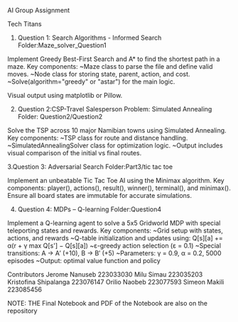 AI Group Assignment

Tech Titans

1. Question 1: Search Algorithms - Informed Search
   Folder:Maze_solver_Question1

Implement Greedy Best-First Search and A* to find the shortest path in a maze.
Key components:
~Maze class to parse the file and define valid moves.
~Node class for storing state, parent, action, and cost.
~Solve(algorithm="greedy" or "astar") for the main logic.

Visual output using matplotlib or Pillow.

2. Question 2:CSP-Travel Salesperson Problem: Simulated Annealing
   Folder: Question2/Question2

Solve the TSP across 10 major Namibian towns using Simulated Annealing.
Key components:
~TSP class for route and distance handling.
~SimulatedAnnealingSolver class for optimization logic.
~Output includes visual comparison of the initial vs final routes.

3.Question 3: Adversarial Search
  Folder:Part3/tic tac toe

Implement an unbeatable Tic Tac Toe AI using the Minimax algorithm.
Key components:
player(), actions(), result(), winner(), terminal(), and minimax().
Ensure all board states are immutable for accurate simulations.

4. Question 4: MDPs – Q-learning
Folder:Question4

Implement a Q-learning agent to solve a 5x5 Gridworld MDP with special teleporting states and rewards.
Key components:
~Grid setup with states, actions, and rewards
~Q-table initialization and updates using: Q[s][a] += α(r + γ max Q[s'] − Q[s][a])
~ε-greedy action selection (ε = 0.1)
~Special transitions: A → A′ (+10), B → B′ (+5)
~Parameters: γ = 0.9, α = 0.2, 5000 episodes
~Output: optimal value function and policy

Contributors
Jerome Nanuseb 223033030 
Milu Simau 223035203 
Kristofina Shipalanga 223076147 
Orilio Naobeb 223077593 
Simeon Makili  223085456


NOTE: THE Final Notebook and PDF of the Notebook are also on the repository



